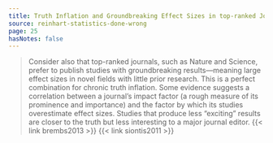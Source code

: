 ```yaml
---
title: Truth Inflation and Groundbreaking Effect Sizes in top-ranked Journals
source: reinhart-statistics-done-wrong
page: 25
hasNotes: false
---
```


> Consider also that top-ranked journals, such as Nature and Science,
>   prefer to publish studies with groundbreaking results—meaning large effect sizes
>   in novel fields with little prior research.
> This is a perfect combination for chronic truth inflation.
> Some evidence suggests a correlation between
>   a journal’s impact factor (a rough measure of its prominence and importance)
>   and the factor by which its studies overestimate effect sizes.
> Studies that produce less “exciting” results are closer to the truth but less interesting to a major journal editor.
> {{< link brembs2013 >}} {{< link siontis2011 >}}
